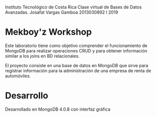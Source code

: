 Instituto Tecnológico de Costa Rica
Clase virtual de Bases de Datos Avanzadas.
Josafat Vargas Gamboa
2013030892
I 2019

# Mekboy'z Workshop

Este laboratorio tiene como objetivo comprender el funcionamiento de MongoDB para realizar operaciones CRUD y para obtener información similar a los joins en BD relacionales.

El proyecto consiste en una base de datos en MongoDB que sirve para registrar información para la administración de una empresa de renta de automóviles.

# Desarrollo
Desarrollado en MongoDB 4.0.8 con interfaz gráfica
